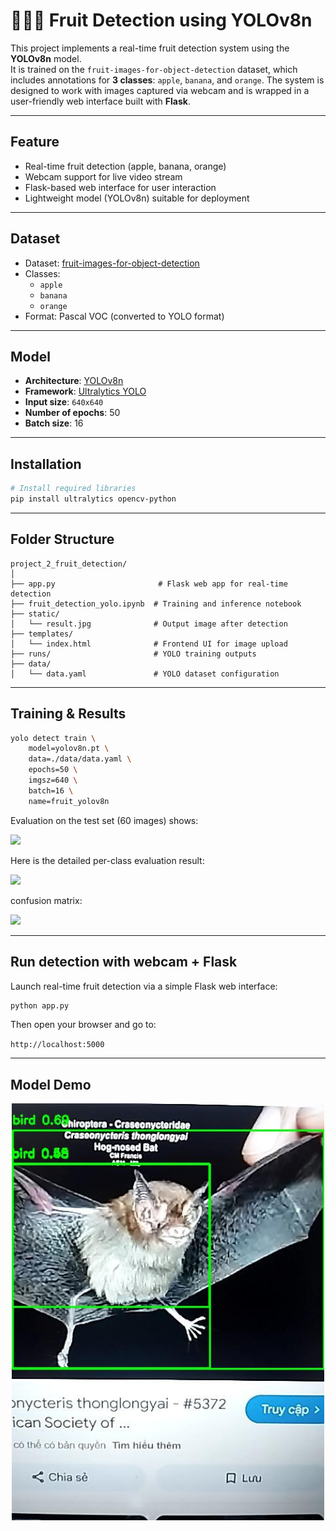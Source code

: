# 🍎🍌🍊 Fruit Detection using YOLOv8n

This project implements a real-time fruit detection system using the **YOLOv8n** model.  
It is trained on the `fruit-images-for-object-detection` dataset, which includes annotations for **3 classes**: `apple`, `banana`, and `orange`.
The system is designed to work with images captured via webcam and is wrapped in a user-friendly web interface built with **Flask**.

---
## Feature
-  Real-time fruit detection (apple, banana, orange)
-  Webcam support for live video stream
-  Flask-based web interface for user interaction
-  Lightweight model (YOLOv8n) suitable for deployment
---
##  Dataset

- Dataset: [fruit-images-for-object-detection](https://www.kaggle.com/datasets/mbkinaci/fruit-images-for-object-detection)
- Classes:
  - `apple`
  - `banana`
  - `orange`
- Format: Pascal VOC (converted to YOLO format)

---

##  Model

- **Architecture**: [YOLOv8n](https://github.com/ultralytics/ultralytics)
- **Framework**: [Ultralytics YOLO](https://docs.ultralytics.com/)
- **Input size**: `640x640`
- **Number of epochs**: 50
- **Batch size**: 16

---

##  Installation

```bash
# Install required libraries
pip install ultralytics opencv-python
```

---

##  Folder Structure

```
project_2_fruit_detection/
│
├── app.py                       # Flask web app for real-time detection
├── fruit_detection_yolo.ipynb  # Training and inference notebook
├── static/
│   └── result.jpg              # Output image after detection
├── templates/
│   └── index.html              # Frontend UI for image upload
├── runs/                       # YOLO training outputs
├── data/
│   └── data.yaml               # YOLO dataset configuration
```

---

##  Training & Results

```bash
yolo detect train \
    model=yolov8n.pt \
    data=./data/data.yaml \
    epochs=50 \
    imgsz=640 \
    batch=16 \
    name=fruit_yolov8n
```
Evaluation on the test set (60 images) shows:

<img src="https://github.com/user-attachments/assets/e22b49c7-8da1-448e-ad11-787a066e3cb0" width="400" />


Here is the detailed per-class evaluation result:

<img src="https://github.com/user-attachments/assets/e22b49c7-8da1-448e-ad11-787a066e3cb0" width="400" />

confusion matrix:

<img src="https://github.com/user-attachments/assets/e22b49c7-8da1-448e-ad11-787a066e3cb0" width="400" />


---


##  Run detection with webcam + Flask

Launch real-time fruit detection via a simple Flask web interface:

```bash
python app.py
```
Then open your browser and go to:

 `http://localhost:5000`

---

## Model Demo

<p align="center">
  <img src="static/result.jpg" width="500"/>
</p>


